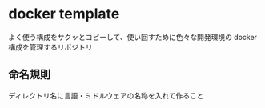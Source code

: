 # docker template

よく使う構成をサクッとコピーして、使い回すために色々な開発環境の docker 構成を管理するリポジトリ

## 命名規則

ディレクトリ名に言語・ミドルウェアの名称を入れて作ること
